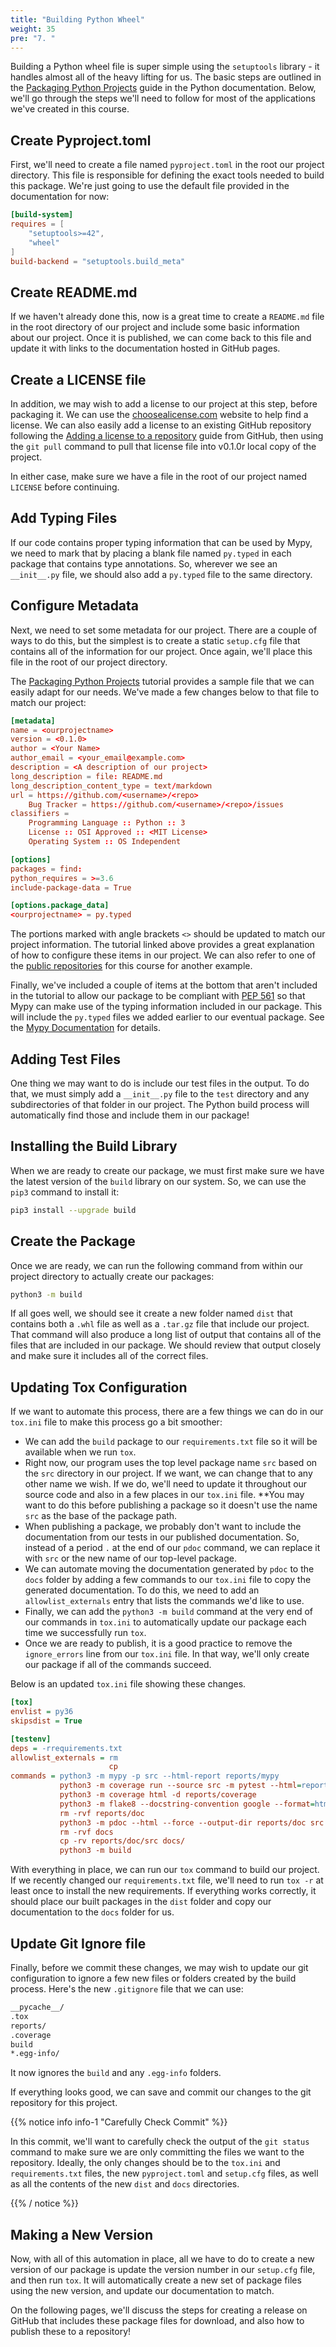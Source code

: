 ```yaml
---
title: "Building Python Wheel"
weight: 35
pre: "7. "
---
```


Building a Python wheel file is super simple using the `setuptools` library - it handles almost all of the heavy lifting for us. The basic steps are outlined in the [Packaging Python Projects](https://packaging.python.org/tutorials/packaging-projects/) guide in the Python documentation. Below, we'll go through the steps we'll need to follow for most of the applications we've created in this course.

## Create Pyproject.toml

First, we'll need to create a file named `pyproject.toml` in the root our project directory. This file is responsible for defining the exact tools needed to build this package. We're just going to use the default file provided in the documentation for now:

```toml
[build-system]
requires = [
    "setuptools>=42",
    "wheel"
]
build-backend = "setuptools.build_meta"
```

## Create README.md

If we haven't already done this, now is a great time to create a `README.md` file in the root directory of our project and include some basic information about our project. Once it is published, we can come back to this file and update it with links to the documentation hosted in GitHub pages.

## Create a LICENSE file

In addition, we may wish to add a license to our project at this step, before packaging it. We can use the [choosealicense.com](https://choosealicense.com/) website to help find a license. We can also easily add a license to an existing GitHub repository following the [Adding a license to a repository](https://docs.github.com/en/github/building-a-strong-community/adding-a-license-to-a-repository) guide from GitHub, then using the `git pull` command to pull that license file into v0.1.0r local copy of the project. 

In either case, make sure we have a file in the root of our project named `LICENSE` before continuing. 

## Add Typing Files

If our code contains proper typing information that can be used by Mypy, we need to mark that by placing a blank file named `py.typed` in each package that contains type annotations. So, wherever we see an `__init__.py` file, we should also add a `py.typed` file to the same directory.

## Configure Metadata

Next, we need to set some metadata for our project. There are a couple of ways to do this, but the simplest is to create a static `setup.cfg` file that contains all of the information for our project. Once again, we'll place this file in the root of our project directory.

The [Packaging Python Projects](https://packaging.python.org/tutorials/packaging-projects/) tutorial provides a sample file that we can easily adapt for our needs. We've made a few changes below to that file to match our project:

```toml
[metadata]
name = <ourprojectname>
version = <0.1.0>
author = <Your Name>
author_email = <your_email@example.com>
description = <A description of our project>
long_description = file: README.md
long_description_content_type = text/markdown
url = https://github.com/<username>/<repo>
    Bug Tracker = https://github.com/<username>/<repo>/issues
classifiers =
    Programming Language :: Python :: 3
    License :: OSI Approved :: <MIT License>
    Operating System :: OS Independent

[options]
packages = find:
python_requires = >=3.6
include-package-data = True

[options.package_data]
<ourprojectname> = py.typed
```

The portions marked with angle brackets `<>` should be updated to match our project information. The tutorial linked above provides a great explanation of how to configure these items in our project. We can also refer to one of the [public repositories](https://github.com/K-State-Computational-Core/restaurantregister-python/blob/main/setup.cfg) for this course for another example.

Finally, we've included a couple of items at the bottom that aren't included in the tutorial to allow our package to be compliant with [PEP 561](https://www.python.org/dev/peps/pep-0561/) so that Mypy can make use of the typing information included in our package. This will include the `py.typed` files we added earlier to our eventual package. See the [Mypy Documentation](https://mypy.readthedocs.io/en/stable/installed_packages.html#making-pep-561-compatible-packages) for details.

## Adding Test Files

One thing we may want to do is include our test files in the output. To do that, we must simply add a `__init__.py` file to the `test` directory and any subdirectories of that folder in our project. The Python build process will automatically find those and include them in our package!

## Installing the Build Library

When we are ready to create our package, we must first make sure we have the latest version of the `build` library on our system. So, we can use the `pip3` command to install it:

```bash
pip3 install --upgrade build
```

## Create the Package

Once we are ready, we can run the following command from within our project directory to actually create our packages:

```bash
python3 -m build
```

If all goes well, we should see it create a new folder named `dist` that contains both a `.whl` file as well as a `.tar.gz` file that include our project. That command will also produce a long list of output that contains all of the files that are included in our package. We should review that output closely and make sure it includes all of the correct files.

## Updating Tox Configuration

If we want to automate this process, there are a few things we can do in our `tox.ini` file to make this process go a bit smoother:

* We can add the `build` package to our `requirements.txt` file so it will be available when we run `tox`.
* Right now, our program uses the top level package name `src` based on the `src` directory in our project. If we want, we can change that to any other name we wish. If we do, we'll need to update it throughout our source code and also in a few places in our `tox.ini` file. **You may want to do this before publishing a package so it doesn't use the name `src` as the base of the package path.
* When publishing a package, we probably don't want to include the documentation from our tests in our published documentation. So, instead of a period `.` at the end of our `pdoc` command, we can replace it with `src` or the new name of our top-level package.
* We can automate moving the documentation generated by `pdoc` to the `docs` folder by adding a few commands to our `tox.ini` file to copy the generated documentation. To do this, we need to add an `allowlist_externals` entry that lists the commands we'd like to use.
* Finally, we can add the `python3 -m build` command at the very end of our commands in `tox.ini` to automatically update our package each time we successfully run `tox`.
* Once we are ready to publish, it is a good practice to remove the `ignore_errors` line from our `tox.ini` file. In that way, we'll only create our package if all of the commands succeed.

Below is an updated `tox.ini` file showing these changes. 

```ini
[tox]
envlist = py36
skipsdist = True

[testenv]
deps = -rrequirements.txt
allowlist_externals = rm
                      cp
commands = python3 -m mypy -p src --html-report reports/mypy
           python3 -m coverage run --source src -m pytest --html=reports/pytest/index.html
           python3 -m coverage html -d reports/coverage
           python3 -m flake8 --docstring-convention google --format=html --htmldir=reports/flake
           rm -rvf reports/doc
           python3 -m pdoc --html --force --output-dir reports/doc src
           rm -rvf docs
           cp -rv reports/doc/src docs/
           python3 -m build
```

With everything in place, we can run our `tox` command to build our project. If we recently changed our `requirements.txt` file, we'll need to run `tox -r` at least once to install the new requirements. If everything works correctly, it should place our built packages in the `dist` folder and copy our documentation to the `docs` folder for us. 

## Update Git Ignore file

Finally, before we commit these changes, we may wish to update our git configuration to ignore a few new files or folders created by the build process. Here's the new `.gitignore` file that we can use:

```txt
__pycache__/
.tox
reports/
.coverage
build
*.egg-info/
```

It now ignores the `build` and any `.egg-info` folders. 

If everything looks good, we can save and commit our changes to the git repository for this project.

{{% notice info info-1 "Carefully Check Commit" %}}

In this commit, we'll want to carefully check the output of the `git status` command to make sure we are only committing the files we want to the repository. Ideally, the only changes should be to the `tox.ini` and `requirements.txt` files, the new `pyproject.toml` and `setup.cfg` files, as well as all the contents of the new `dist` and `docs` directories.

{{% / notice %}}

## Making a New Version

Now, with all of this automation in place, all we have to do to create a new version of our package is update the version number in our `setup.cfg` file, and then run `tox`. It will automatically create a new set of package files using the new version, and update our documentation to match. 

On the following pages, we'll discuss the steps for creating a release on GitHub that includes these package files for download, and also how to publish these to a repository!
